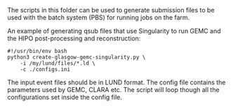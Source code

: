The scripts in this folder can be used to generate submission files to be used with the batch system (PBS) for running jobs on the farm.

An example of generating qsub files that use Singularity to run GEMC and the HIPO post-processing and reconstruction:
```
#!/usr/bin/env bash
python3 create-glasgow-gemc-singularity.py \
    -i /my/lund/files/*.ld \
    -c ./configs.ini
```

The input event files should be in LUND format. The config file contains the parameters used by GEMC, CLARA etc. The script will loop though
all the configurations set inside the config file.
